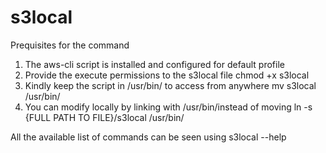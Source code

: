 # s3local

Prequisites for the command
1. The aws-cli script is installed and configured for default profile
2. Provide the execute permissions to the s3local file
   chmod +x s3local
2. Kindly keep the script in /usr/bin/ to access from anywhere
   mv s3local /usr/bin/
3. You can modify locally by linking with /usr/bin/instead of moving
   ln -s {FULL PATH TO FILE}/s3local /usr/bin/ 

All the available list of commands can be seen using s3local --help
